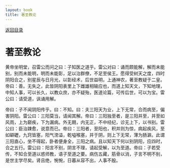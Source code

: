 ```yaml
---
layout: book
title: 著至教论
---
```


[返回目录](./)

# 著至教论

黄帝坐明堂，召雷公而问之曰：子知医之道乎。雷公对曰：诵而颇能解，解而未能别，别而未能明，明而未能彰，足以治群僚，不足至侯王。愿得受树天之度，四时阴阳合之，别星辰与日月光，以彰经术，后世益明，上通神农，著至教疑于二皇。帝曰：善。无失之，此皆阴阳表里上下雌雄相输应也，而道上知天文，下知地理，中知人事，可以长久，以教众庶，亦不疑殆，医道论篇，可传后世，可以为宝。雷公曰：请受道，讽诵用解。

帝曰：子不闻阴阳传乎。曰：不知。曰：夫三阳天为业，上下无常，合而病至，偏害阴阳。雷公曰：三阳莫当，请闻其解。帝曰：三阳独至者，是三阳并至，并至如风雨，上为巅疾，下为漏病。外无期，内无正，不中经纪，诊无上下，以书别。雷公曰：臣治踈愈，说意而已。帝曰：三阳者，至阳也，积并则为惊，病起疾风，至如礔礰，九窍皆塞，阳气滂溢，乾嗌喉塞，并于阴，则上下无常，薄为肠澼。此谓三阳直心，坐不得起，卧者便身全，三阳之病。且以知天下何以别阴阳，应四时，合之五行。雷公曰：阳言不别，阴言不理，请起受解，以为至道。帝曰：子若受传，不知合至道以惑师教，语子至道之要。病伤五藏，筋骨以消，子言不明不别，是世主学尽矣。肾且绝，惋惋，日暮从容不出，人事不殷。

